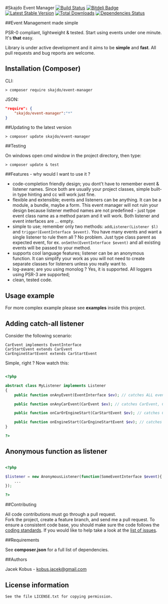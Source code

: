 #Skajdo Event Manager
[![Build Status](https://travis-ci.org/jkobus/skajdo-event-manager.png?branch=master)](https://travis-ci.org/jkobus/skajdo-event-manager)
[![Bitdeli Badge](https://d2weczhvl823v0.cloudfront.net/jkobus/skajdo-event-manager/trend.png)](https://bitdeli.com/free "Bitdeli Badge")
[![Latest Stable Version](https://poser.pugx.org/skajdo/event-manager/v/stable.png)](https://packagist.org/packages/skajdo/event-manager)
[![Total Downloads](https://poser.pugx.org/skajdo/event-manager/downloads.png)](https://packagist.org/packages/skajdo/event-manager)
[![Dependencies Status](https://depending.in/jkobus/skajdo-event-manager.png)](http://depending.in/jkobus/skajdo-event-manager)

##Event Management made simple

PSR-0 compliant, lightweight & tested.
Start using events under one minute. It's **that** easy.

Library is under active development and it aims to be **simple** and **fast**. All pull requests and bug reports are welcome.

## Installation (Composer)

CLI:

```
> composer require skajdo/event-manager
```

JSON:

```json
"require": {
    "skajdo/event-manager":"*"
}
```


##Updating to the latest version

```
> composer update skajdo/event-manager
```

##Testing

On windows open cmd window in the project directory, then type:

```
> composer update & test
```

##Features - why would I want to use it ?

- code-completion friendly design; you dont't have to remember event & listener names. Since both are usually your project classes, simple built-in type hinting and cc will work just fine.
- flexible and extensible; events and listeners can be anything. It can be a module, a bundle, maybe a form. This event manager will not ruin your design because listener method names are not predefined - just type event class name as a method param and it will work. Both listener and event interfaces are ... empty.
- simple to use; remember only two methods: `addListener(Listener $l)` and `trigger(EventInterface $event)`. You have many events and want a single listener to rule them all ? No problem. Just type class parent as expected event, for ex. `onSmthn(EventInterface $event)` and all existing events will be passed to your method.
- supports cool language features; listener can be an anonymous function. It can simplify your work as you will not need to create separate classes for listeners unless you really want to.
- log-aware; are you using monolog ? Yes, it is supported. All loggers using PSR-3 are supported;
- clean, tested code.

## Usage example

For more complex example please see **examples** inside this project.

## Adding catch-all listener

Consider the following scenario:


    CarEvent implements EventInterface
    CarStartEvent extends CarEvent
    CarEngineStartEvent extends CarStartEvent


Simple, right ? Now watch this:

```php

<?php

abstract class MyListener implements Listener
{
    public function onAnyEvent(EventInterface $ev); // catches ALL events

    public function onAnyCarEvent(CarEvent $ev); // catches CarEvent, CarStartEvent, CarEngineStartEvent

    public function onCarOrEngineStart(CarStartEvent $ev); // catches CarStartEvent, CarEngineStartEvent

    public function onEngineStart(CarEngineStartEvent $ev); // catches CarEngineStartEvent
}

?>

```

## Anonymous function as listener

```php

<?php

$listener = new AnonymousListener(function(SomeEventInterface $event){
    ...
});

?>

```

##Contributing

All code contributions must go through a pull request.  
Fork the project, create a feature branch, and send me a pull request.
To ensure a consistent code base, you should make sure the code follows
the [coding standards](http://symfony.com/doc/2.0/contributing/code/standards.html).
If you would like to help take a look at the [list of issues](https://github.com/jkobus/skajdo-event-manager/issues).

##Requirements

See **composer.json** for a full list of dependencies.

##Authors

Jacek Kobus - <kobus.jacek@gmail.com>

## License information

    See the file LICENSE.txt for copying permission.

